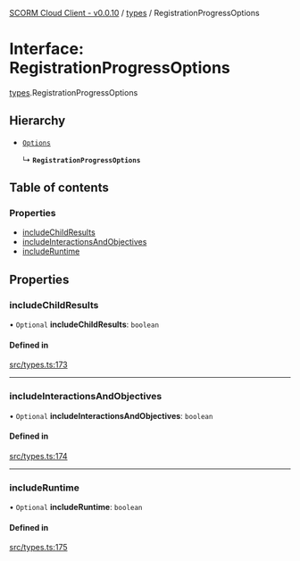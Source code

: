 [SCORM Cloud Client - v0.0.10](../README.md) / [types](../modules/types.md) / RegistrationProgressOptions

# Interface: RegistrationProgressOptions

[types](../modules/types.md).RegistrationProgressOptions

## Hierarchy

- [`Options`](types.Options.md)

  ↳ **`RegistrationProgressOptions`**

## Table of contents

### Properties

- [includeChildResults](types.RegistrationProgressOptions.md#includechildresults)
- [includeInteractionsAndObjectives](types.RegistrationProgressOptions.md#includeinteractionsandobjectives)
- [includeRuntime](types.RegistrationProgressOptions.md#includeruntime)

## Properties

### includeChildResults

• `Optional` **includeChildResults**: `boolean`

#### Defined in

[src/types.ts:173](https://github.com/distributhor/scormcloud-client/blob/8456234/src/types.ts#L173)

___

### includeInteractionsAndObjectives

• `Optional` **includeInteractionsAndObjectives**: `boolean`

#### Defined in

[src/types.ts:174](https://github.com/distributhor/scormcloud-client/blob/8456234/src/types.ts#L174)

___

### includeRuntime

• `Optional` **includeRuntime**: `boolean`

#### Defined in

[src/types.ts:175](https://github.com/distributhor/scormcloud-client/blob/8456234/src/types.ts#L175)
